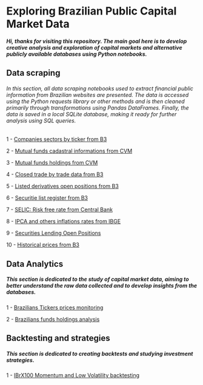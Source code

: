 # Exploring Brazilian Public Capital Market Data

##### Hi, thanks for visiting this repository. The main goal here is to develop creative analysis and exploration of capital markets and alternative publicly available databases using Python notebooks.


## Data scraping

###### In this section, all data scraping notebooks used to extract financial public information from Brazilian websites are presented. The data is accessed using the Python requests library or other methods and is then cleaned primarily through transformations using Pandas DataFrames. Finally, the data is saved in a local SQLite database, making it ready for further analysis using SQL queries.

1 - [Companies sectors by ticker from B3](https://github.com/Lucasantos77/capital_market_explorer/blob/master/data_scraping/B3_companies_sectors/get_br_companies_sectors.ipynb)

2 - [Mutual funds cadastral informations from CVM](https://github.com/Lucasantos77/capital_market_explorer/blob/master/data_scraping/CVM_funds_cadastral_info/CVM_funds_cadastral_info.ipynb)

3 - [Mutual funds holdings from CVM](https://github.com/Lucasantos77/capital_market_explorer/blob/master/data_scraping/CVM_funds_holdings/CVM_funds_holdings.ipynb)

4 - [Closed trade by trade data from B3](https://github.com/Lucasantos77/capital_market_explorer/blob/master/data_scraping/B3_trade_by_trade/B3_trade_by_trade.ipynb)


5 - [Listed derivatives open positions from B3](https://github.com/Lucasantos77/capital_market_explorer/blob/master/data_scraping/B3_Derivative_open_position/B3_Derivative_open_position.ipynb)

6 - [Securitie list register from B3](https://github.com/Lucasantos77/capital_market_explorer/blob/master/data_scraping/B3_securities_register/B3_securities_register.ipynb)

7 - [SELIC: Risk free rate from Central Bank](https://github.com/Lucasantos77/capital_market_explorer/blob/master/data_scraping/BACEN_risk_free_rate/BACEN_risk_free_rate.ipynb)

8 - [IPCA and others inflations rates from IBGE](https://github.com/Lucasantos77/capital_market_explorer/blob/master/data_scraping/IBGE_inflation_rates/IBGE_inflation_rate_IPCA.ipynb)

9 - [Securities Lending Open Positions](https://github.com/Lucasantos77/capital_market_explorer/blob/master/data_scraping/B3_Daily_market_bulletin/B3_securitie_lending_open_positions.ipynb)

10 - [Historical prices from B3](https://github.com/Lucasantos77/capital_market_explorer/blob/master/data_scraping/B3_historical_quotes/B3_historical_quotes.ipynb)


## Data Analytics 

##### This section is dedicated to the study of capital market data, aiming to better understand the raw data collected and to develop insights from the databases.

1 - [Brazilians Tickers prices monitoring](https://github.com/Lucasantos77/capital_market_explorer/blob/master/B3_tickers_monitor/02_PricesMonitor_BrazilStockExchange.ipynb)

2 - [Brazilians funds holdings analysis](https://github.com/Lucasantos77/capital_market_explorer/blob/master/CVM_funds_analysis/CVM_portifolio_funds_discovery.ipynb)

## Backtesting and strategies

##### This section is dedicated to creating backtests and studying investment strategies.

1 - [IBrX100 Momentum and Low Volatility backtesting](https://github.com/Lucasantos77/capital_market_explorer/blob/master/backtesting/Multfactor_Momentum_LowVol/Momentum_LowVolatility_12_meses_IBRX100.ipynb)
